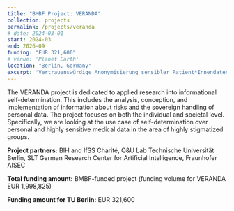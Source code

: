```yaml
---
title: "BMBF Project: VERANDA"
collection: projects
permalink: /projects/veranda
# date: 2024-03-01
start: 2024-03
end: 2026-09
funding: "EUR 321,600"
# venue: 'Planet Earth'
location: "Berlin, Germany"
excerpt: 'Vertrauenswürdige Anonymisierung sensibler Patient*Innendaten für Fernkonsultationen'
---
```



The VERANDA project is dedicated to applied research into informational self-determination. This includes the analysis, conception, and implementation of information about risks and the sovereign handling of personal data. The project focuses on both the individual and societal level. Specifically, we are looking at the use case of self-determination over personal and highly sensitive medical data in the area of highly stigmatized groups.

**Project partners:** BIH and IfSS Charité, Q&U Lab Technische Universität Berlin, SLT German Research Center for Artificial Intelligence, Fraunhofer AISEC 

**Total funding amount:** BMBF-funded project (funding volume for VERANDA  EUR 1,998,825)

**Funding amount for TU Berlin:** EUR 321,600
